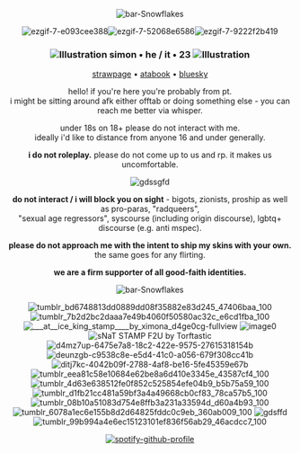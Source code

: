 <div align="center">
  
![bar-Snowflakes](https://github.com/user-attachments/assets/eddbfcd4-9ccb-43e5-9e35-e5b5cf576486)

![ezgif-7-e093cee388](https://github.com/user-attachments/assets/300d1ea0-66e0-4782-bdca-6c45e919b9f2)![ezgif-7-52068e6586](https://github.com/user-attachments/assets/26adeb95-154f-45d7-b502-a3567fbfbc1e)![ezgif-7-9222f2b419](https://github.com/user-attachments/assets/9883c042-9c9a-4621-92b1-457d99af0386)


### ![Illustration](https://github.com/user-attachments/assets/cbbd6e34-ee1c-41f2-8057-4852536893e5)   **simon • he / it • 23**   ![Illustration](https://github.com/user-attachments/assets/cbbd6e34-ee1c-41f2-8057-4852536893e5)

[strawpage](https://crtvirus.straw.page/) • [atabook](https://crtvirus.atabook.org/) • [bluesky](https://bsky.app/profile/crtvirus.bsky.social)

hello! if you're here you're probably from pt.<br>i might be sitting around afk either offtab or doing something else - you can reach me better via whisper.

under 18s on 18+ please do not interact with me.<br>ideally i'd like to distance from anyone 16 and under generally.

**i do not roleplay.** please do not come up to us and rp. it makes us uncomfortable.

![gdssgfd](https://github.com/user-attachments/assets/2df68f70-62e2-435f-a177-c8446118499d)



**do not interact / i will block you on sight** - bigots, zionists, proship as well as pro-paras, "radqueers", <br>"sexual age regressors", syscourse (including origin discourse), lgbtq+ discourse (e.g. anti mspec).

**please do not approach me with the intent to ship my skins with your own.** the same goes for any flirting.

**we are a firm supporter of all good-faith identities.**

![bar-Snowflakes](https://github.com/user-attachments/assets/eddbfcd4-9ccb-43e5-9e35-e5b5cf576486)

![tumblr_bd6748813dd0889dd08f35882e83d245_47406baa_100](https://github.com/user-attachments/assets/69ad8ac2-3e39-405f-a0ff-62248ea20977)
![tumblr_7b2d2bc2daaa7e49b4060f50580ac32c_e6cd1fba_100](https://github.com/user-attachments/assets/8174f71b-195e-4966-ba25-d2a7eb5a3c0a)
![___at__ice_king_stamp____by_ximona_d4ge0cg-fullview](https://github.com/user-attachments/assets/3e317545-99a4-4d4c-90e3-38d12640e809)
![image0](https://github.com/user-attachments/assets/48ad0008-2ed8-4bad-9c12-1c49f4cb45b7)
![sNaT STAMP F2U by Torftastic](https://github.com/user-attachments/assets/2ad9b770-4ead-4b12-b279-5c044aa81053)
<br>![d4mz7up-6475e7a8-18c2-422e-9575-27615318154b](https://github.com/user-attachments/assets/794534ec-8c9e-4ef0-bd1e-73030c792a4d)
![deunzgb-c9538c8e-e5d4-41c0-a056-679f308cc41b](https://github.com/user-attachments/assets/c4fea70e-a7d6-4e7d-9584-e894a52b876a)
![ditj7kc-4042b09f-2788-4af8-be16-5fe45359e67b](https://github.com/user-attachments/assets/39e26fdb-3b96-4b63-8566-3f7451be4206)
![tumblr_eea81c58e10684e62be8a6d410e3345e_43587cf4_100](https://github.com/user-attachments/assets/c23ba940-a93a-4e5d-b688-d83b189f61bb)
![tumblr_4d63e638512fe0f852c525854efe04b9_b5b75a59_100](https://github.com/user-attachments/assets/eabba747-82d4-49e5-8326-ac809d2498ec)
<br>![tumblr_d1fb21cc481a59bf3a4a49668cb0cf83_78ca57b5_100](https://github.com/user-attachments/assets/71b4713a-8ba6-4564-90ef-7684c0b40021)
![tumblr_08b10a51083d754e8ffb3a231a33594d_d60a4b93_100](https://github.com/user-attachments/assets/2ca1be76-97a3-4431-8acc-7eb0b1f0b6ea)
![tumblr_6078a1ec6e155b8d2d64825fddc0c9eb_360ab009_100](https://github.com/user-attachments/assets/07f4d578-78d5-4e00-b019-20e45067f29c)
![gdsffd](https://github.com/user-attachments/assets/fba55da1-a6f2-44c1-a60c-660f622bef6c)
![tumblr_99b994a4e6ec15123101ef836f56ab29_46acdcc7_100](https://github.com/user-attachments/assets/75c14e2e-bf0b-4fed-877c-746176946998)

[![spotify-github-profile](https://spotify-github-profile.kittinanx.com/api/view?uid=vj6ueklxi1l0ub4akx9oh6b3w&cover_image=true&theme=novatorem&show_offline=false&background_color=121212&interchange=false&bar_color_cover=true&bar_color=53b14f)](https://github.com/kittinan/spotify-github-profile)
